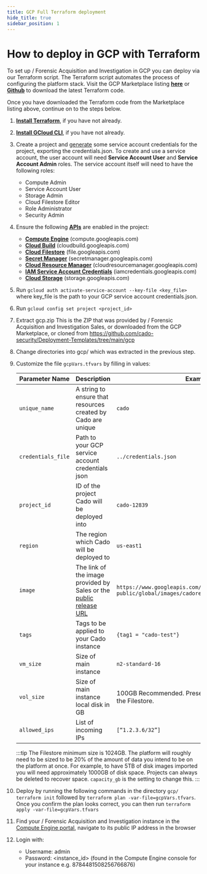 ```yaml
---
title: GCP Full Terraform deployment
hide_title: true
sidebar_position: 1
---
```

# How to deploy in GCP with Terraform

To set up / Forensic Acquisition and Investigation in GCP you can deploy via our Terraform script.  The Terraform script automates the process of configuring the platform stack.
Visit the GCP Marketplace listing **[here](https://console.cloud.google.com/marketplace/product/cado-public/cado-response)** or **[Github](https://github.com/cado-security/Deployment-Templates/tree/main/gcp)** to download the latest Terraform code.

Once you have downloaded the Terraform code from the Marketplace listing above, continue on to the steps below.
1. **[Install Terraform](https://learn.hashicorp.com/tutorials/terraform/install-cli)**, if you have not already.
2. **[Install GCloud CLI](https://cloud.google.com/sdk/docs/install)**, if you have not already.
3. Create a project and [generate](https://developers.google.com/workspace/guides/create-credentials#create_credentials_for_a_service_account) some service account credentials for the project, exporting the credentials.json. To create and use a service account, the user account will need **Service Account User** and **Service Account Admin** roles.
The service account itself will need to have the following roles:
    - Compute Admin
    - Service Account User
    - Storage Admin
    - Cloud Filestore Editor
    - Role Administrator
    - Security Admin
4. Ensure the following **[APIs](https://console.cloud.google.com/apis/library)** are enabled in the project:
    - **[Compute Engine](https://console.cloud.google.com/marketplace/product/google/compute.googleapis.com)** (compute.googleapis.com)
    - **[Cloud Build](https://console.cloud.google.com/marketplace/product/google/cloudbuild.googleapis.com)** (cloudbuild.googleapis.com)
    - **[Cloud Filestore](https://console.cloud.google.com/marketplace/product/google/file.googleapis.com)** (file.googleapis.com)
    - **[Secret Manager](https://console.cloud.google.com/marketplace/product/google/secretmanager.googleapis.com)** (secretmanager.googleapis.com)
    - **[Cloud Resource Manager](https://console.cloud.google.com/marketplace/product/google/cloudresourcemanager.googleapis.com)** (cloudresourcemanager.googleapis.com)
    - **[IAM Service Account Credentials](https://console.cloud.google.com/marketplace/product/google/iamcredentials.googleapis.com)** (iamcredentials.googleapis.com)
    - **[Cloud Storage](https://console.cloud.google.com/marketplace/product/google/storage.googleapis.com)** (storage.googleapis.com)

5. Run `gcloud auth activate-service-account --key-file <key_file>` where key_file is the path to your GCP service account credentials.json. 
6. Run `gcloud config set project <project_id>`
7. Extract gcp.zip This is the ZIP that was provided by / Forensic Acquisition and Investigation Sales, or downloaded from the GCP Marketplace, or cloned from https://github.com/cado-security/Deployment-Templates/tree/main/gcp

8. Change directories into gcp/ which was extracted in the previous step.
9. Customize the file `gcpVars.tfvars` by filling in values:

    | Parameter Name | Description | Example |
    | -------------- | ----------- | ------- |
    | `unique_name` | A string to ensure that resources created by Cado are unique | `cado` |
    | `credentials_file` | Path to your GCP service account credentials json | `../credentials.json` |
    | `project_id` | ID of the project Cado will be deployed into | `cado-12839`  |
    | `region` | The region which Cado will be deployed to | `us-east1` |
    | `image` | The link of the image provided by Sales or the [public release URL](https://cado-public.s3.amazonaws.com/cado_updates_json_v2.json) | `https://www.googleapis.com/compute/v1/projects/cado-public/global/images/cadoresponse-xxx` |
    | `tags` | Tags to be applied to your Cado instance | `{tag1 = "cado-test"}` |
    | `vm_size` | Size of main instance | `n2-standard-16` |
    | `vol_size` | Size of main instance local disk in GB | 100GB Recommended. Preservation data is stored on the Filestore.  |
    | `allowed_ips` | List of incoming IPs  | `[“1.2.3.6/32”]` |
    :::tip
     The Filestore minimum size is 1024GB. The platform will roughly need to be sized to be 20% of the amount of data you intend to be on the platform at once. For example, to have 5TB of disk images imported you will need approximately 1000GB of disk space. Projects can always be deleted to recover space. `capacity_gb` is the setting to change this.
    :::
10. Deploy by running the following commands in the directory `gcp/`
    `terraform init` followed by `terraform plan -var-file=gcpVars.tfvars`.  Once you confirm the plan looks correct, you can then run `terraform apply -var-file=gcpVars.tfvars`
11. Find your / Forensic Acquisition and Investigation instance in the [Compute Engine portal](https://console.cloud.google.com/compute/instances), navigate to its public IP address in the browser
12. Login with:
    - Username: admin
    - Password: \<instance_id\> (found in the Compute Engine console for your instance e.g. 8784481508256766876)

